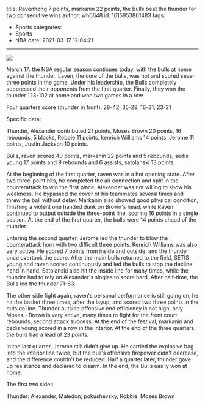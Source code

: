 title: Ravenhong 7 points, markanin 22 points, the Bulls beat the thunder for two consecutive wins
author: wh6648
id: 1615953861483
tags: 
- Sports
categories: 
- Sports
- NBA
date: 2021-03-17 12:04:21
---
![](https://p5.itc.cn/images01/20210317/a344056c981d4e2aa228a36d1083cbf5.jpeg)


March 17: the NBA regular season continues today, with the bulls at home against the thunder. Laven, the core of the bulls, was hot and scored seven three points in the game. Under his leadership, the Bulls completely suppressed their opponents from the first quarter. Finally, they won the thunder 123-102 at home and won two games in a row.

Four quarters score (thunder in front): 28-42, 35-29, 16-31, 23-21

Specific data:

Thunder, Alexander contributed 21 points, Moses Brown 20 points, 16 rebounds, 5 blocks, Robbie 11 points, kenrich Williams 14 points, Jerome 11 points, Justin Jackson 10 points.

Bulls, raven scored 40 points, markanin 22 points and 5 rebounds, sedis young 17 points and 9 rebounds and 6 assists, satolanski 13 points.

At the beginning of the first quarter, raven was in a hot opening state. After two three-point hits, he completed the air connection and split in the counterattack to win the first place. Alexander was not willing to show his weakness. He bypassed the cover of his teammates several times and threw the ball without delay. Markanin also showed good physical condition, finishing a violent one handed dunk on Brown's head, while Raven continued to output outside the three-point line, scoring 16 points in a single section. At the end of the first quarter, the bulls were 14 points ahead of the thunder.

Entering the second quarter, Jerome led the thunder to blow the counterattack horn with two difficult three points. Kenrich Williams was also very active. He scored 7 points from inside and outside, and the thunder once overtook the score. After the main bulls returned to the field, SETIS young and raven scored continuously and led the bulls to stop the decline hand in hand. Satolanski also hit the inside line for many times, while the thunder had to rely on Alexander's singles to score hard. After half-time, the Bulls led the thunder 71-63.

The other side fight again, raven's personal performance is still going on, he hit the basket three times, after the layup, and scored two three points in the outside line. Thunder outside offensive end efficiency is not high, only Moses - Brown is very active, many times to fight for the front court rebounds, second attack success. At the end of the festival, markanin and cedis young scored in a row in the interior. At the end of the three quarters, the bulls had a lead of 23 points.

In the last quarter, Jerome still didn't give up. He carried the explosive bag into the interior line twice, but the bull's offensive firepower didn't decrease, and the difference couldn't be reduced. Half a quarter later, thunder gave up resistance and declared to disarm. In the end, the Bulls easily won at home.

The first two sides:

Thunder: Alexander, Maledon, pokushevsky, Robbie, Moses Brown

